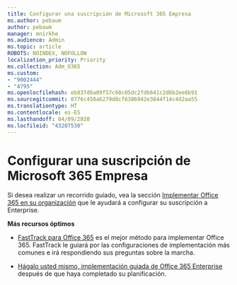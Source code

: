 ```yaml
---
title: Configurar una suscripción de Microsoft 365 Empresa
ms.author: pebaum
author: pebaum
manager: mnirkhe
ms.audience: Admin
ms.topic: article
ROBOTS: NOINDEX, NOFOLLOW
localization_priority: Priority
ms.collection: Adm_O365
ms.custom:
- "9002444"
- "4795"
ms.openlocfilehash: eb837d6a09f57c60c05dc2fdb641c2d6b2ee6b91
ms.sourcegitcommit: 0776c450a6279d8cf6386942e3844f14c4d2aa55
ms.translationtype: HT
ms.contentlocale: es-ES
ms.lasthandoff: 04/09/2020
ms.locfileid: "43207530"
---
```

# <a name="set-up-a-microsoft-365-business-subscription"></a>Configurar una suscripción de Microsoft 365 Empresa

Si desea realizar un recorrido guiado, vea la sección [Implementar Office 365 en su organización](https://docs.microsoft.com/office365/enterprise/setup-overview-for-enterprises) que le ayudará a configurar su suscripción a Enterprise.

**Más recursos óptimos**

- [FastTrack para Office 365](https://docs.microsoft.com/fasttrack/O365-fasttrack-benefit-for-office-365) es el mejor método para implementar Office 365. FastTrack le guiará por las configuraciones de implementación más comunes e irá respondiendo sus preguntas sobre la marcha. 

- [Hágalo usted mismo, implementación guiada de Office 365 Enterprise](https://docs.microsoft.com/office365/enterprise/setup-overview-for-enterprises#do-it-yourself-guided-deployment-of-office-365-enterprise) después de que haya completado su planificación. 
